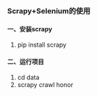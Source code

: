### Scrapy+Selenium的使用
#### 一、安装scrapy
1. pip install scrapy
#### 二、运行项目
1. cd data 
2. scrapy crawl honor